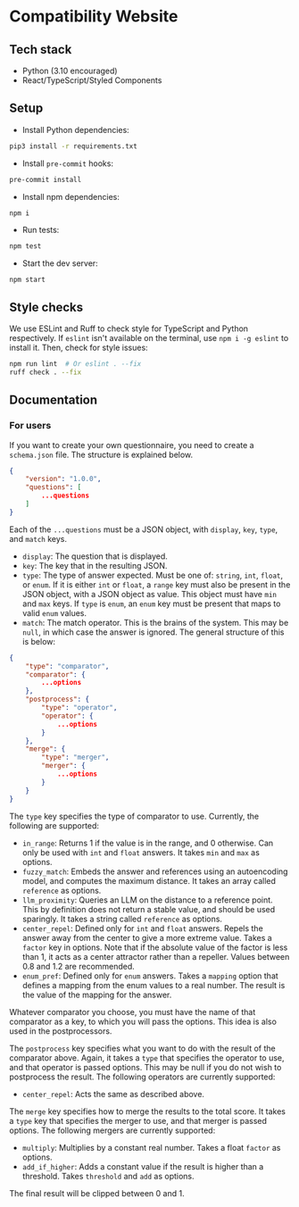 # Compatibility Website

## Tech stack

- Python (3.10 encouraged)
- React/TypeScript/Styled Components

## Setup

- Install Python dependencies:
```sh
pip3 install -r requirements.txt
```

- Install `pre-commit` hooks:
```sh
pre-commit install
```

- Install npm dependencies:
```sh
npm i
```

- Run tests:
```sh
npm test
```

- Start the dev server:
```
npm start
```

## Style checks

We use ESLint and Ruff to check style for TypeScript and Python respectively. If `eslint` isn't available on the terminal, use `npm i -g eslint` to install it. Then, check for style issues:

```sh
npm run lint  # Or eslint . --fix
ruff check . --fix
```

## Documentation

### For users

If you want to create your own questionnaire, you need to create a `schema.json` file. The structure is explained below.

```json
{
    "version": "1.0.0",
    "questions": [
        ...questions
    ]
}
```

Each of the `...questions` must be a JSON object, with `display`, `key`, `type`, and `match` keys.

* `display`: The question that is displayed.
* `key`: The key that in the resulting JSON.
* `type`: The type of answer expected. Must be one of: `string`, `int`, `float`, or `enum`. If it is either `int` or `float`, a `range` key must also be present in the JSON object, with a JSON object as value. This object must have `min` and `max` keys. If `type` is `enum`, an `enum` key must be present that maps to valid `enum` values.
* `match`: The match operator. This is the brains of the system. This may be `null`, in which case the answer is ignored. The general structure of this is below:

```json
{
    "type": "comparator",
    "comparator": {
        ...options
    },
    "postprocess": {
        "type": "operator",
        "operator": {
            ...options
        }
    },
    "merge": {
        "type": "merger",
        "merger": {
            ...options
        }
    }
}
```

The `type` key specifies the type of comparator to use. Currently, the following are supported:
* `in_range`: Returns 1 if the value is in the range, and 0 otherwise. Can only be used with `int` and `float` answers. It takes `min` and `max` as options.
* `fuzzy_match`: Embeds the answer and references using an autoencoding model, and computes the maximum distance. It takes an array called `reference` as options.
* `llm_proximity`: Queries an LLM on the distance to a reference point. This by definition does not return a stable value, and should be used sparingly. It takes a string called `reference` as options.
* `center_repel`: Defined only for `int` and `float` answers. Repels the answer away from the center to give a more extreme value. Takes a `factor` key in options. Note that if the absolute value of the factor is less than 1, it acts as a center attractor rather than a repeller. Values between 0.8 and 1.2 are recommended.
* `enum_pref`: Defined only for `enum` answers. Takes a `mapping` option that defines a mapping from the enum values to a real number. The result is the value of the mapping for the answer.

Whatever comparator you choose, you must have the name of that comparator as a key, to which you will pass the options. This idea is also used in the postprocessors.

The `postprocess` key specifies what you want to do with the result of the comparator above. Again, it takes a `type` that specifies the operator to use, and that operator is passed options. This may be null if you do not wish to postprocess the result. The following operators are currently supported:
* `center_repel`: Acts the same as described above.

The `merge` key specifies how to merge the results to the total score. It takes a `type` key that specifies the merger to use, and that merger is passed options. The following mergers are currently supported:
* `multiply`: Multiplies by a constant real number. Takes a float `factor` as options.
* `add_if_higher`: Adds a constant value if the result is higher than a threshold. Takes `threshold` and `add` as options.

The final result will be clipped between 0 and 1.
